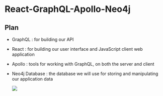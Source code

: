 # React-GraphQL-Apollo-Neo4j

## Plan

-   GraphQL : for building our API
-   React : for building our user interface and JavaScript client web application
-   Apollo : tools for working with GraphQL, on both the server and client
-   Neo4j Database : the database we will use for storing and manipulating our application
    data

    ![]("/src/assets/images/RGAN.png")
